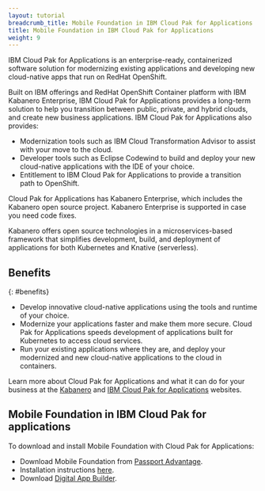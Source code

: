 ```yaml
---
layout: tutorial
breadcrumb_title: Mobile Foundation in IBM Cloud Pak for Applications
title: Mobile Foundation in IBM Cloud Pak for Applications
weight: 9
---
```

<!-- NLS_CHARSET=UTF-8 -->

IBM Cloud Pak for Applications is an enterprise-ready, containerized software solution for modernizing existing applications and developing new cloud-native apps that run on RedHat OpenShift.

Built on IBM offerings and RedHat OpenShift Container platform with IBM Kabanero Enterprise, IBM Cloud Pak for Applications  provides a long-term solution to help you transition between public, private, and hybrid clouds, and create new business applications. IBM Cloud Pak for Applications also provides:

* Modernization tools such as IBM Cloud Transformation Advisor to assist with your move to the cloud.
* Developer tools such as Eclipse Codewind to build and deploy your new cloud-native applications with the IDE of your choice.
* Entitlement to IBM Cloud Pak for Applications to provide a transition path to OpenShift.

Cloud Pak for Applications has Kabanero Enterprise, which includes the Kabanero open source project. Kabanero Enterprise is supported in case you need code fixes.

Kabanero offers open source technologies in a microservices-based framework that simplifies development, build, and deployment of applications for both Kubernetes and Knative (serverless).

## Benefits
{: #benefits}

* Develop innovative cloud-native applications using the tools and runtime of your choice.
* Modernize your applications faster and make them more secure. Cloud Pak for Applications speeds development of applications built for Kubernetes to access cloud services.
* Run your existing applications where they are, and deploy your modernized and new cloud-native applications to the cloud in containers.

Learn more about Cloud Pak for Applications and what it can do for your business at the [Kabanero](https://kabanero.io/) and [IBM Cloud Pak for Applications](https://www.ibm.com/cloud/cloud-pak-for-applications) websites.

## Mobile Foundation in IBM Cloud Pak for applications

To download and install Mobile Foundation with Cloud Pak for Applications:

* Download Mobile Foundation from [Passport Advantage](https://www-01.ibm.com/software/passportadvantage/pao_customer.html).
* Installation instructions [here](../ibmcloud/mobilefoundation-on-openshift/).
* Download [Digital App Builder](../../../../../downloads/).
